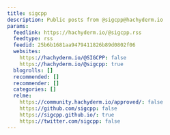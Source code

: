 ```yaml
---
title: sigcpp
description: Public posts from @sigcpp@hachyderm.io
params:
  feedlink: https://hachyderm.io/@sigcpp.rss
  feedtype: rss
  feedid: 25b6b1681aa9479411826b89d0802f06
  websites:
    https://hachyderm.io/@SIGCPP: false
    https://hachyderm.io/@sigcpp: true
  blogrolls: []
  recommended: []
  recommender: []
  categories: []
  relme:
    https://community.hachyderm.io/approved/: false
    https://github.com/sigcpp: false
    https://sigcpp.github.io/: true
    https://twitter.com/sigcpp: false
---
```

